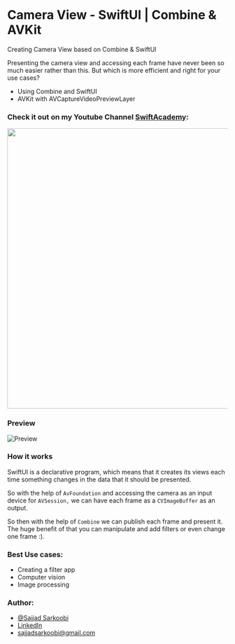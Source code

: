# Camera View - SwiftUI | Combine & AVKit
Creating Camera View based on Combine &amp; SwiftUI

Presenting the camera view and accessing each frame have never been so much easier rather than this. But which is more efficient and right for your use cases? 
 - Using Combine and SwiftUI 
 - AVKit with AVCaptureVideoPreviewLayer

### Check it out on my Youtube Channel [SwiftAcademy](https://youtu.be/_q_HFGfhpEI):
<div align="left">
      <a href="https://youtu.be/VqGpdXfwjuU">
         <img src="https://img.youtube.com/vi/VqGpdXfwjuU/0.jpg" style="width:640;">
      </a>
</div>

### Preview

![Preview](https://github.com/sajjadsarkoobi/SwiftUICameraView/blob/main/SwiftUICameraView/Assets.xcassets/preview.dataset/preview.gif)



### How it works

SwiftUI is a declarative program, which means that it creates its views each time something changes in the data that it should be presented.

So with the help of `AvFoundation` and accessing the camera as an input device for `AVSession,` we can have each frame as a `CVImageBuffer` as an output.

So then with the help of `Combine` we can publish each frame and present it. The huge benefit of that you can manipulate and add filters or even change one frame :).

### Best Use cases:
- Creating a filter app
- Computer vision
- Image processing


### Author:

- [@Sajjad Sarkoobi](https://www.github.com/sajjadsarkoobi)
- [LinkedIn](https://www.linkedin.com/in/sajjad-sarkoobi/)
- sajjadsarkoobi@gmail.com

